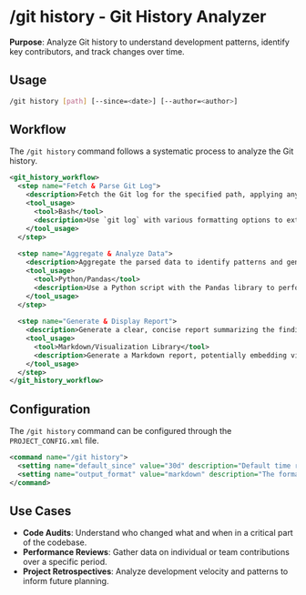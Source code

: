# /git history - Git History Analyzer

**Purpose**: Analyze Git history to understand development patterns, identify key contributors, and track changes over time.

## Usage
```bash
/git history [path] [--since=<date>] [--author=<author>]
```

## Workflow

The `/git history` command follows a systematic process to analyze the Git history.

```xml
<git_history_workflow>
  <step name="Fetch & Parse Git Log">
    <description>Fetch the Git log for the specified path, applying any filters (e.g., date range, author). Parse the log to extract key information, such as commit messages, authors, dates, and file changes.</description>
    <tool_usage>
      <tool>Bash</tool>
      <description>Use `git log` with various formatting options to extract the necessary data.</description>
    </tool_usage>
  </step>
  
  <step name="Aggregate & Analyze Data">
    <description>Aggregate the parsed data to identify patterns and generate insights. This could include calculating commit frequency, identifying top contributors, or analyzing the types of changes made over time (e.g., features vs. fixes).</description>
    <tool_usage>
      <tool>Python/Pandas</tool>
      <description>Use a Python script with the Pandas library to perform data aggregation and analysis.</description>
    </tool_usage>
  </step>
  
  <step name="Generate & Display Report">
    <description>Generate a clear, concise report summarizing the findings. The report may include visualizations, such as charts or graphs, to make the data easier to understand.</description>
    <tool_usage>
      <tool>Markdown/Visualization Library</tool>
      <description>Generate a Markdown report, potentially embedding visualizations created with a library like Matplotlib or Seaborn.</description>
    </tool_usage>
  </step>
</git_history_workflow>
```

## Configuration

The `/git history` command can be configured through the `PROJECT_CONFIG.xml` file.

```xml
<command name="/git history">
  <setting name="default_since" value="30d" description="Default time range for history analysis (e.g., '30d' for 30 days)." />
  <setting name="output_format" value="markdown" description="The format for the output report (e.g., 'markdown', 'json')." />
</command>
```

## Use Cases

*   **Code Audits**: Understand who changed what and when in a critical part of the codebase.
*   **Performance Reviews**: Gather data on individual or team contributions over a specific period.
*   **Project Retrospectives**: Analyze development velocity and patterns to inform future planning.